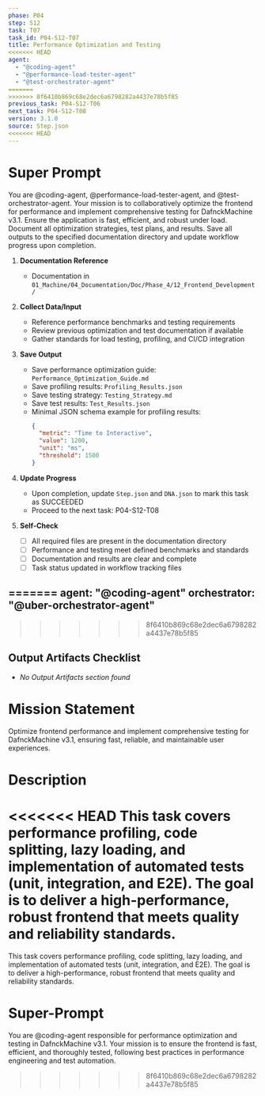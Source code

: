 ```yaml
---
phase: P04
step: S12
task: T07
task_id: P04-S12-T07
title: Performance Optimization and Testing
<<<<<<< HEAD
agent:
  - "@coding-agent"
  - "@performance-load-tester-agent"
  - "@test-orchestrator-agent"
=======
>>>>>>> 8f6410b869c68e2dec6a6798282a4437e78b5f85
previous_task: P04-S12-T06
next_task: P04-S12-T08
version: 3.1.0
source: Step.json
<<<<<<< HEAD
---
```


# Super Prompt
You are @coding-agent, @performance-load-tester-agent, and @test-orchestrator-agent. Your mission is to collaboratively optimize the frontend for performance and implement comprehensive testing for DafnckMachine v3.1. Ensure the application is fast, efficient, and robust under load. Document all optimization strategies, test plans, and results. Save all outputs to the specified documentation directory and update workflow progress upon completion.

1. **Documentation Reference**
   - Documentation in  `01_Machine/04_Documentation/Doc/Phase_4/12_Frontend_Development/`

2. **Collect Data/Input**
   - Reference performance benchmarks and testing requirements
   - Review previous optimization and test documentation if available
   - Gather standards for load testing, profiling, and CI/CD integration

3. **Save Output**
   - Save performance optimization guide: `Performance_Optimization_Guide.md`
   - Save profiling results: `Profiling_Results.json`
   - Save testing strategy: `Testing_Strategy.md`
   - Save test results: `Test_Results.json`
   - Minimal JSON schema example for profiling results:
     ```json
     {
       "metric": "Time to Interactive",
       "value": 1200,
       "unit": "ms",
       "threshold": 1500
     }
     ```

4. **Update Progress**
   - Upon completion, update `Step.json` and `DNA.json` to mark this task as SUCCEEDED
   - Proceed to the next task: P04-S12-T08

5. **Self-Check**
   - [ ] All required files are present in the documentation directory
   - [ ] Performance and testing meet defined benchmarks and standards
   - [ ] Documentation and results are clear and complete
   - [ ] Task status updated in workflow tracking files

=======
agent: "@coding-agent"
orchestrator: "@uber-orchestrator-agent"
---
>>>>>>> 8f6410b869c68e2dec6a6798282a4437e78b5f85
## Output Artifacts Checklist
- _No Output Artifacts section found_

# Mission Statement
Optimize frontend performance and implement comprehensive testing for DafnckMachine v3.1, ensuring fast, reliable, and maintainable user experiences.

# Description
<<<<<<< HEAD
This task covers performance profiling, code splitting, lazy loading, and implementation of automated tests (unit, integration, and E2E). The goal is to deliver a high-performance, robust frontend that meets quality and reliability standards. 
=======
This task covers performance profiling, code splitting, lazy loading, and implementation of automated tests (unit, integration, and E2E). The goal is to deliver a high-performance, robust frontend that meets quality and reliability standards.

# Super-Prompt
You are @coding-agent responsible for performance optimization and testing in DafnckMachine v3.1. Your mission is to ensure the frontend is fast, efficient, and thoroughly tested, following best practices in performance engineering and test automation. 
>>>>>>> 8f6410b869c68e2dec6a6798282a4437e78b5f85
